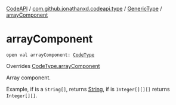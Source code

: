 [CodeAPI](../../index.md) / [com.github.jonathanxd.codeapi.type](../index.md) / [GenericType](index.md) / [arrayComponent](.)

# arrayComponent

`open val arrayComponent: `[`CodeType`](../-code-type/index.md)

Overrides [CodeType.arrayComponent](../-code-type/array-component.md)

Array component.

Example, if is a `String[]`, returns [String](#), if is `Integer[][][]`
returns `Integer[][]`.


